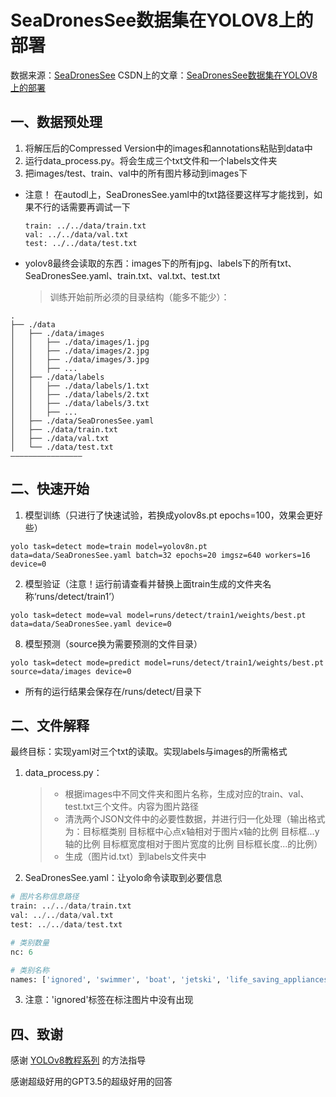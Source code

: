 # SeaDronesSee数据集在YOLOV8上的部署

数据来源：[SeaDronesSee](https://github.com/Ben93kie/SeaDronesSee/tree/main)
CSDN上的文章：[SeaDronesSee数据集在YOLOV8上的部署](https://blog.csdn.net/PJ212/article/details/135344900)

## 一、数据预处理

1. 将解压后的Compressed Version中的images和annotations粘贴到data中
2. 运行data_process.py。将会生成三个txt文件和一个labels文件夹
3. 把images/test、train、val中的所有图片移动到images下

+ 注意！   在autodl上，SeaDronesSee.yaml中的txt路径要这样写才能找到，如果不行的话需要再调试一下
  ```
  train: ../../data/train.txt
  val: ../../data/val.txt
  test: ../../data/test.txt
  ```

+ yolov8最终会读取的东西：images下的所有jpg、labels下的所有txt、SeaDronesSee.yaml、train.txt、val.txt、test.txt
  > 训练开始前所必须的目录结构（能多不能少）：



```
.
├── ./data
│   ├── ./data/images
│   │   ├── ./data/images/1.jpg
│   │   ├── ./data/images/2.jpg
│   │   ├── ./data/images/3.jpg
│   │   ├── ...
│   ├── ./data/labels
│   │   ├── ./data/labels/1.txt
│   │   ├── ./data/labels/2.txt
│   │   ├── ./data/labels/3.txt
│   │   ├── ...
│   ├── ./data/SeaDronesSee.yaml
│   ├── ./data/train.txt
│   ├── ./data/val.txt
│   └── ./data/test.txt
————————————————
```



## 二、快速开始

1. 模型训练（只进行了快速试验，若换成yolov8s.pt   epochs=100，效果会更好些）

``` Terminal
yolo task=detect mode=train model=yolov8n.pt data=data/SeaDronesSee.yaml batch=32 epochs=20 imgsz=640 workers=16 device=0
```

2. 模型验证（注意！运行前请查看并替换上面train生成的文件夹名称‘runs/detect/train1’）

```Terminal
yolo task=detect mode=val model=runs/detect/train1/weights/best.pt data=data/SeaDronesSee.yaml device=0
```

8. 模型预测（source换为需要预测的文件目录）

```Terminal
yolo task=detect mode=predict model=runs/detect/train1/weights/best.pt source=data/images device=0
```

+ 所有的运行结果会保存在/runs/detect/目录下



## 二、文件解释

最终目标：实现yaml对三个txt的读取。实现labels与images的所需格式

1. data_process.py：

   > + 根据images中不同文件夹和图片名称，生成对应的train、val、test.txt三个文件。内容为图片路径
   > + 清洗两个JSON文件中的必要性数据，并进行归一化处理（输出格式为：目标框类别 目标框中心点x轴相对于图片x轴的比例 目标框...y轴的比例 目标框宽度相对于图片宽度的比例 目标框长度...的比例）
   > + 生成（图片id.txt）到labels文件夹中

2. SeaDronesSee.yaml：让yolo命令读取到必要信息

```python
# 图片名称信息路径
train: ../../data/train.txt
val: ../../data/val.txt
test: ../../data/test.txt

# 类别数量
nc: 6

# 类别名称
names: ['ignored', 'swimmer', 'boat', 'jetski', 'life_saving_appliances', 'buoy']
```

3. 注意：'ignored'标签在标注图片中没有出现



## 四、致谢

感谢 [YOLOv8教程系列](https://blog.csdn.net/weixin_45921929/article/details/128673338?ops_request_misc=%7B%22request%5Fid%22%3A%22170037567616800192218540%22%2C%22scm%22%3A%2220140713.130102334..%22%7D&request_id=170037567616800192218540&biz_id=0&utm_medium=distribute.pc_search_result.none-task-blog-2~all~top_positive~default-1-128673338-null-null.142^v96^pc_search_result_base5&utm_term=yolov8&spm=1018.2226.3001.4187) 的方法指导

感谢超级好用的GPT3.5的超级好用的回答
